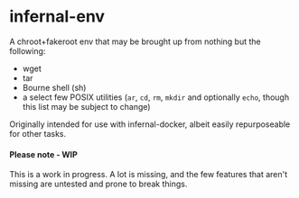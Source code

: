 # infernal-env

A chroot+fakeroot env that may be brought up from nothing but the following:
- wget
- tar
- Bourne shell (sh)
- a select few POSIX utilities (`ar`, `cd`, `rm`, `mkdir` and optionally `echo`, though this list may be subject to change)

Originally intended for use with infernal-docker, albeit easily repurposeable for other tasks.

#### Please note - WIP
This is a work in progress. A lot is missing, and the few features that aren't missing are untested and prone to break things.
